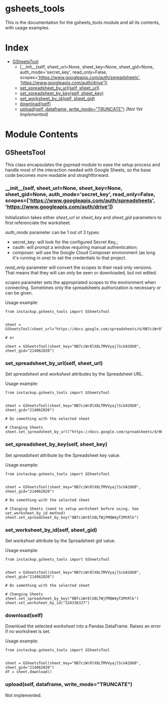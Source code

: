 # gsheets_tools
This is the documentation for the gsheets_tools module and all its contents, with usage examples.

# Index
- [GSheetsTool](#gsheetstool)
  - [\_\_init\_\_(self, sheet_url=None, sheet_key=None, sheet_gid=None, auth_mode='secret_key', read_only=False, scopes=['https://www.googleapis.com/auth/spreadsheets', 'https://www.googleapis.com/auth/drive'])](#__init__self-sheet_urlnone-sheet_keynone-sheet_gidnone-auth_modesecret_key-read_onlyfalse-scopeshttpswwwgoogleapiscomauthspreadsheets-httpswwwgoogleapiscomauthdrive)
  - [set_spreadsheet_by_url(self, sheet_url)](#set_spreadsheet_by_urlself-sheet_url)
  - [set_spreadsheet_by_key(self, sheet_key)](#set_spreadsheet_by_keyself-sheet_key)
  - [set_worksheet_by_id(self, sheet_gid)](#set_worksheet_by_idself-sheet_gid)
  - [download(self)](#downloadself)
  - [upload(self, dataframe, write_mode="TRUNCATE")](#uploadself-dataframe-write_modetruncate) _(Not Yet Implemented)_

# Module Contents
## GSheetsTool
This class encapsulates the gspread module to ease the setup process and handle most of the interaction needed with Google Sheets, so the base code becomes more readable and straightforward.

### \_\_init\_\_(self, sheet_url=None, sheet_key=None, sheet_gid=None, auth_mode='secret_key', read_only=False, scopes=['https://www.googleapis.com/auth/spreadsheets', 'https://www.googleapis.com/auth/drive'])
Initialization takes either _sheet_url_ or _sheet_key_ and _sheet_gid_ parameters to first referenciate the worksheet.

_auth_mode_ parameter can be 1 out of 3 types:
- secret_key: will look for the configured Secret Key,;
- oauth: will prompt a window requiring manual authentication;
- composer: will use the Google Cloud Composer environment (as long it's running in one) to set the credentials to that project.

_read_only_ parameter will convert the scopes to their read only versions. That means that they will can only be seen or downloaded, but not edited.

_scopes_ parameter sets the appropriated scopes to the environment when connecting. Sometimes only the spreadsheets authorization is necessary or can be given.

Usage example:
```
from instackup.gsheets_tools import GSheetsTool


sheet = GSheetsTool(sheet_url="https://docs.google.com/spreadsheets/d/0B7ciWr8lX8LTMVVyajlScU42OU0/edit#gid=214062020")

# or

sheet = GSheetsTool(sheet_key="0B7ciWr8lX8LTMVVyajlScU42OU0", sheet_gid="214062020")
```

### set_spreadsheet_by_url(self, sheet_url)
Set _spreadsheet_ and _worksheet_ attributes by the Spreadsheet URL.

Usage example:
```
from instackup.gsheets_tools import GSheetsTool


sheet = GSheetsTool(sheet_key="0B7ciWr8lX8LTMVVyajlScU42OU0", sheet_gid="214062020")

# Do something with the selected sheet

# Changing Sheets
sheet.set_spreadsheet_by_url("https://docs.google.com/spreadsheets/d/0B7ciWr8lX8LTWjFMQW4yT2MtRlk/edit#gid=324336327")
```

### set_spreadsheet_by_key(self, sheet_key)
Set _spreadsheet_ attribute by the Spreadsheet key value.

Usage example:
```
from instackup.gsheets_tools import GSheetsTool


sheet = GSheetsTool(sheet_key="0B7ciWr8lX8LTMVVyajlScU42OU0", sheet_gid="214062020")

# Do something with the selected sheet

# Changing Sheets (need to setup worksheet before using. See set_worksheet_by_id method)
sheet.set_spreadsheet_by_key("0B7ciWr8lX8LTWjFMQW4yT2MtRlk")
```

### set_worksheet_by_id(self, sheet_gid)
Set _worksheet_ attribute by the Spreadsheet gid value.

Usage example:
```
from instackup.gsheets_tools import GSheetsTool


sheet = GSheetsTool(sheet_key="0B7ciWr8lX8LTMVVyajlScU42OU0", sheet_gid="214062020")

# Do something with the selected sheet

# Changing Sheets
sheet.set_spreadsheet_by_key("0B7ciWr8lX8LTWjFMQW4yT2MtRlk")
sheet.set_worksheet_by_id("324336327")
```

### download(self)
Download the selected _worksheet_ into a Pandas DataFrame. Raises an error if no worksheet is set.

Usage example:
```
from instackup.gsheets_tools import GSheetsTool


sheet = GSheetsTool(sheet_key="0B7ciWr8lX8LTMVVyajlScU42OU0", sheet_gid="214062020")
df = sheet.download()
```

### upload(self, dataframe, write_mode="TRUNCATE")
Not implemented.
